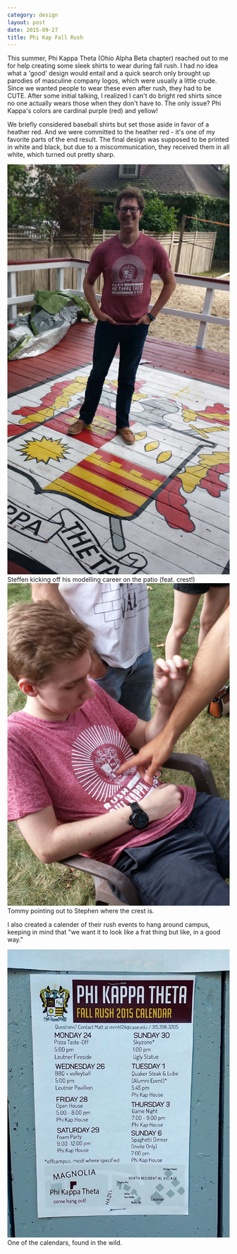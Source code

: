 ```yaml
---
category: design
layout: post
date: 2015-09-27
title: Phi Kap Fall Rush
---
```


This summer, Phi Kappa Theta (Ohio Alpha Beta chapter) reached out to me for help creating some sleek shirts to wear during fall rush. I had no idea what a 'good' design would entail and a quick search only brought up parodies of masculine company logos, which were usually a little crude. Since we wanted people to wear these even after rush, they had to be CUTE.
After some initial talking, I realized I can't do bright red shirts since no one actually wears those when they don't have to. The only issue? Phi Kappa's colors are cardinal purple (red) and yellow!

We briefly considered baseball shirts but set those aside in favor of a heather red. And we were committed to the heather red - it's one of my favorite parts of the end result. The final design was supposed to be printed in white and black, but due to a miscommunication, they received them in all white, which turned out pretty sharp.

![Steffen kicking off his modelling career on the patio (feat. crest!)](/images/phikap/steffen.jpg) 
Steffen kicking off his modelling career on the patio (feat. crest!)
![Tommy pointing out to Stephen where the crest is](/images/phikap/stephen.jpg)
Tommy pointing out to Stephen where the crest is.

I also created a calender of their rush events to hang around campus, keeping in mind that "we want it to look like a frat thing but like, in a good way."

![One of the calendars, found in the wild.](/images/phikap/calendar.jpg)
One of the calendars, found in the wild.



